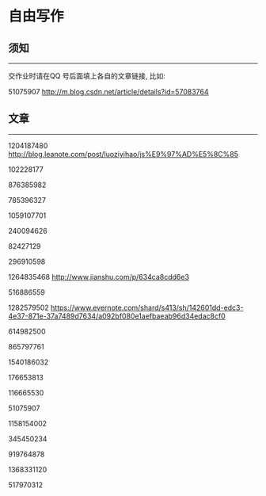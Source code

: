 # 自由写作

## 须知
---

交作业时请在QQ 号后面填上各自的文章链接, 比如:

51075907 http://m.blog.csdn.net/article/details?id=57083764

## 文章
---

1204187480 http://blog.leanote.com/post/luoziyihao/js%E9%97%AD%E5%8C%85

102228177  

876385982 

785396327

1059107701

240094626

82427129 

296910598

1264835468 http://www.jianshu.com/p/634ca8cdd6e3

516886559

1282579502 https://www.evernote.com/shard/s413/sh/142601dd-edc3-4e37-871e-37a7489d7634/a092bf080e1aefbaeab96d34edac8cf0

614982500

865797761

1540186032  

176653813

116665530

51075907 

1158154002

345450234

919764878

1368331120

517970312

